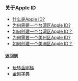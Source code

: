 ### 关于Apple ID
- [什么是Apple ID?]()
- [为何需要一个台湾区Apple ID?](https://github.com/a2zitpro/web/blob/master/LadderFree/kkDictionary/kkAppLadder/iOS/AppleID)
- [如何创建一个台湾区Apple ID？]()
- [为何需要一个美州区Apple ID?]()
- [如何创建一个美洲区Apple ID？]()

#### 返回到
- [玩转金刚梯](https://github.com/a2zitpro/web/blob/master/LadderFree/A.md)
- [金刚字典](https://github.com/a2zitpro/web/blob/master/LadderFree/kkDictionary/KKDictionary.md)
